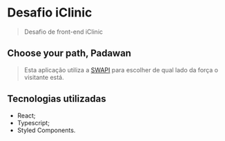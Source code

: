 # Desafio iClinic
> Desafio de front-end iClinic


## Choose your path, Padawan
> Esta aplicação utiliza a [SWAPI](https://swapi.dev/) para escolher de qual lado da força o visitante está.


## Tecnologias utilizadas
- React;
- Typescript;
- Styled Components.
